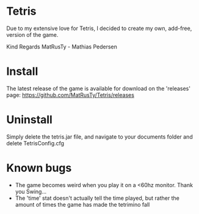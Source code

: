 # Tetris
Due to my extensive love for Tetris, I decided to create my own, add-free, version of the game.

Kind Regards MatRusTy - Mathias Pedersen

# Install
The latest release of the game is available for download on the 'releases' page:
https://github.com/MatRusTy/Tetris/releases

# Uninstall
Simply delete the tetris.jar file, and navigate to your documents folder and delete TetrisConfig.cfg

# Known bugs
- The game becomes weird when you play it on a <60hz monitor. Thank you Swing...
- The 'time' stat doesn't actually tell the time played, but rather the amount of times the game has made the tetrimino fall
